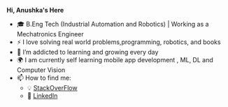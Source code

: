 **Hi, Anushka's Here**
- 🎓 B.Eng Tech (Industrial Automation and Robotics) | Working as a Mechatronics Engineer
- :zap: I love solving real world problems,programming, robotics, and books
- 🌱 I’m addicted to learning and growing every day
- :earth_africa: I am currently self learning mobile app development , ML, DL and Computer Vision
- 📫 How to find me: 
  - :bulb: [StackOverFlow](https://stackoverflow.com/users/13238846/axen-rangs)
  - :office: [LinkedIn](https://www.linkedin.com/in/anushka-kuruppu-0ba48a152/)
